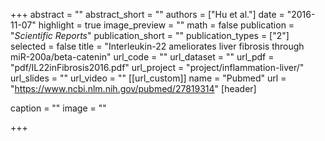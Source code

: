 +++
abstract = ""
abstract_short = ""
authors = ["Hu et al."]
date = "2016-11-07"
highlight = true
image_preview = ""
math = false
publication = "*Scientific Reports*"
publication_short = ""
publication_types = ["2"]
selected = false
title = "Interleukin-22 ameliorates liver fibrosis through miR-200a/beta-catenin"
url_code = ""
url_dataset = ""
url_pdf = "pdf/IL22inFibrosis2016.pdf"
url_project = "project/inflammation-liver/"
url_slides = ""
url_video = ""
[[url_custom]]
    name = "Pubmed"
    url = "https://www.ncbi.nlm.nih.gov/pubmed/27819314"
 [header]

  caption = ""
  image = ""

+++

